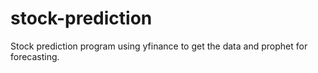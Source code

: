 # stock-prediction

Stock prediction program using yfinance to get the data and prophet for forecasting. 
